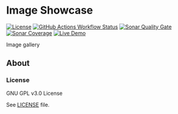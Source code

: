 # Image Showcase

[![License](https://img.shields.io/github/license/ythepaut/image-showcase?style=for-the-badge)](https://github.com/ythepaut/image-showcase/blob/master/LICENSE)
[![GitHub Actions Workflow Status](https://img.shields.io/github/actions/workflow/status/ythepaut/image-showcase/test.yml?style=for-the-badge)](https://github.com/ythepaut/image-showcase/actions)
[![Sonar Quality Gate](https://img.shields.io/sonar/quality_gate/ythepaut_image-showcase?server=https%3A%2F%2Fsonarcloud.io&style=for-the-badge)](https://sonarcloud.io/project/overview?id=ythepaut_image-showcase)
[![Sonar Coverage](https://img.shields.io/sonar/coverage/ythepaut_image-showcase?server=https%3A%2F%2Fsonarcloud.io&style=for-the-badge)](https://sonarcloud.io/project/overview?id=ythepaut_image-showcase)
[![Live Demo](https://img.shields.io/website?down_color=red&down_message=Unavailable&label=Live%20Website&style=for-the-badge&up_color=green&up_message=Online&url=https%3A%2F%2Fshowcase.ythepaut.com%2F1  )](https://showcase.ythepaut.com/)

Image gallery

## About

### License

GNU GPL v3.0 License

See [LICENSE](https://github.com/occult-app/crypto/blob/master/LICENSE) file.

